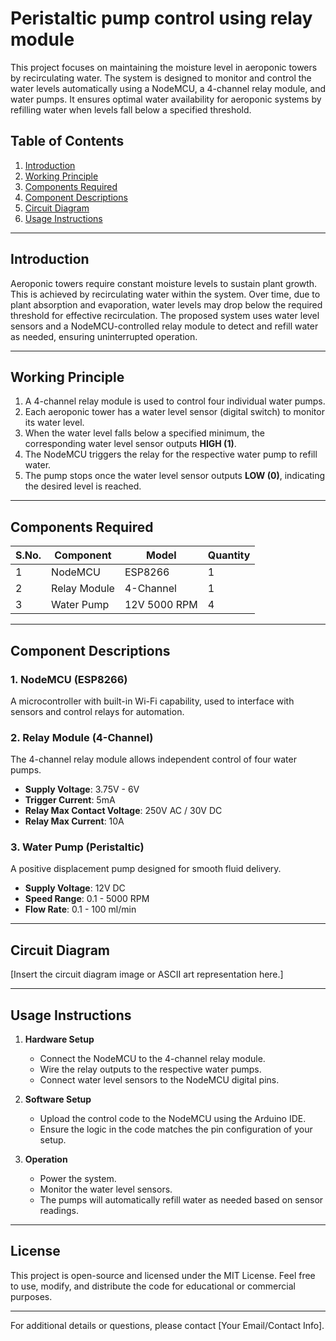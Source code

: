 # Peristaltic pump control using relay module 

This project focuses on maintaining the moisture level in aeroponic towers by recirculating water. The system is designed to monitor and control the water levels automatically using a NodeMCU, a 4-channel relay module, and water pumps. It ensures optimal water availability for aeroponic systems by refilling water when levels fall below a specified threshold.  

## Table of Contents  

1. [Introduction](#introduction)  
2. [Working Principle](#working-principle)  
3. [Components Required](#components-required)  
4. [Component Descriptions](#component-descriptions)  
5. [Circuit Diagram](#circuit-diagram)  
6. [Usage Instructions](#usage-instructions)  

---

## Introduction  

Aeroponic towers require constant moisture levels to sustain plant growth. This is achieved by recirculating water within the system. Over time, due to plant absorption and evaporation, water levels may drop below the required threshold for effective recirculation. The proposed system uses water level sensors and a NodeMCU-controlled relay module to detect and refill water as needed, ensuring uninterrupted operation.  

---

## Working Principle  

1. A 4-channel relay module is used to control four individual water pumps.  
2. Each aeroponic tower has a water level sensor (digital switch) to monitor its water level.  
3. When the water level falls below a specified minimum, the corresponding water level sensor outputs **HIGH (1)**.  
4. The NodeMCU triggers the relay for the respective water pump to refill water.  
5. The pump stops once the water level sensor outputs **LOW (0)**, indicating the desired level is reached.  

---

## Components Required  

| S.No. | Component          | Model        | Quantity |  
|-------|---------------------|--------------|----------|  
| 1     | NodeMCU             | ESP8266      | 1        |  
| 2     | Relay Module        | 4-Channel    | 1        |  
| 3     | Water Pump          | 12V 5000 RPM | 4        |  

---

## Component Descriptions  

### 1. NodeMCU (ESP8266)  
A microcontroller with built-in Wi-Fi capability, used to interface with sensors and control relays for automation.  

### 2. Relay Module (4-Channel)  
The 4-channel relay module allows independent control of four water pumps.  
- **Supply Voltage**: 3.75V - 6V  
- **Trigger Current**: 5mA  
- **Relay Max Contact Voltage**: 250V AC / 30V DC  
- **Relay Max Current**: 10A  

### 3. Water Pump (Peristaltic)  
A positive displacement pump designed for smooth fluid delivery.  
- **Supply Voltage**: 12V DC  
- **Speed Range**: 0.1 - 5000 RPM  
- **Flow Rate**: 0.1 - 100 ml/min  

---

## Circuit Diagram  

[Insert the circuit diagram image or ASCII art representation here.]  

---

## Usage Instructions  

1. **Hardware Setup**  
   - Connect the NodeMCU to the 4-channel relay module.  
   - Wire the relay outputs to the respective water pumps.  
   - Connect water level sensors to the NodeMCU digital pins.  

2. **Software Setup**  
   - Upload the control code to the NodeMCU using the Arduino IDE.  
   - Ensure the logic in the code matches the pin configuration of your setup.  

3. **Operation**  
   - Power the system.  
   - Monitor the water level sensors.  
   - The pumps will automatically refill water as needed based on sensor readings.  

---

## License  

This project is open-source and licensed under the MIT License. Feel free to use, modify, and distribute the code for educational or commercial purposes.  

---  

For additional details or questions, please contact [Your Email/Contact Info].  

